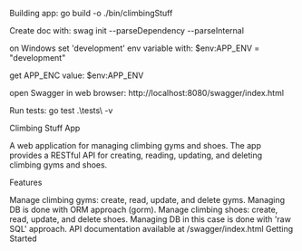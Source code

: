 Building app:
go build -o ./bin/climbingStuff

Create doc with:
swag init --parseDependency --parseInternal

on Windows set 'development' env variable with:
$env:APP_ENV = "development"

get APP_ENC value:
$env:APP_ENV

open Swagger in web browser:
http://localhost:8080/swagger/index.html

Run tests:
go test .\tests\ -v


Climbing Stuff App

A web application for managing climbing gyms and shoes. The app provides a RESTful API for creating, reading, updating, and deleting climbing gyms and shoes.

Features

Manage climbing gyms: create, read, update, and delete gyms. Managing DB is done with ORM approach (gorm).
Manage climbing shoes: create, read, update, and delete shoes. Managing DB in this case is done with 'raw SQL' approach.
API documentation available at /swagger/index.html
Getting Started